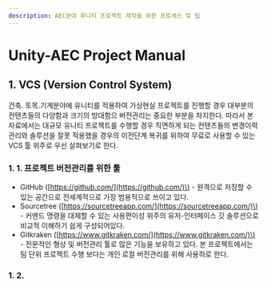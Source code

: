 ```yaml
---
description: AEC분야 유니티 프로젝트 제작을 위한 프로세스 및 팁
---
```


# Unity-AEC Project Manual

## 1. VCS \(Version Control System\)

건축. 토목.기계분야에 유니티를 적용하여 가상현실 프로젝트를 진행할 경우 대부분의 컨텐츠들의 다양함과 크기의 방대함으 버전관리는 중요한 부분을 차지한다. 따라서 본 자료에서는 대규모 유니티 프로젝트를 수행할 경우 직면하게 되는 컨텐츠들의 변경이력 관리와 솔루션을 잘못 적용했을 경우의 이전단계 복귀를 위하여 무료로 사용할 수 있는 VCS 툴 위주로 우선 살펴보기로 한다.

### 1. 1. 프로젝트 버전관리를 위한  툴

* GitHub \([https://github.com/](https://github.com/)\) - 원격으로 저장할 수 있는 공간으로 전세계적으로 가장 범용적으로 쓰이고 있다.
* Sourcetree \([https://sourcetreeapp.com/](https://sourcetreeapp.com/)\) - 커맨드 명령을 대체할 수 있는 사용편이성 위주의 유저-인터페이스 깃 솔루션으로 비교적 이해하기 쉽게 구성되어있다.
* Gitkraken \([https://www.gitkraken.com/](https://www.gitkraken.com/)\) - 전문적인 형상 및 버전관리 툴로 많은 기능을 보유하고 있다.  본 프로젝트에서는 팀 단위 프로젝트 수행 보다는 개인 로컬 버전관리를 위해 사용하로 한다.

### 1. 2. 

